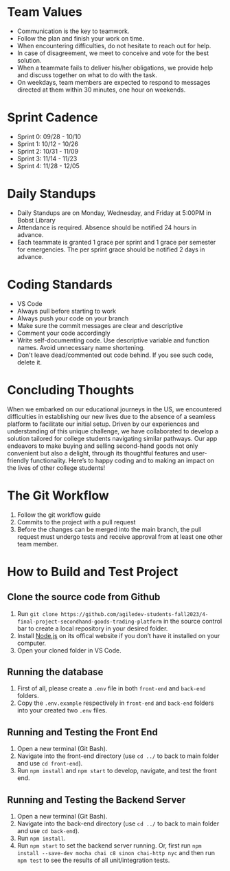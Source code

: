 # Team Values

- Communication is the key to teamwork.
- Follow the plan and finish your work on time.
- When encountering difficulties, do not hesitate to reach out for help.
- In case of disagreement, we meet to conceive and vote for the best solution.
- When a teammate fails to deliver his/her obligations, we provide help and discuss together on what to do with the task.
- On weekdays, team members are expected to respond to messages directed at them within 30 minutes, one hour on weekends.

# Sprint Cadence

- Sprint 0: 09/28 - 10/10
- Sprint 1: 10/12 - 10/26
- Sprint 2: 10/31 - 11/09
- Sprint 3: 11/14 - 11/23
- Sprint 4: 11/28 - 12/05

# Daily Standups

- Daily Standups are on Monday, Wednesday, and Friday at 5:00PM in Bobst Library
- Attendance is required. Absence should be notified 24 hours in advance.
- Each teammate is granted 1 grace per sprint and 1 grace per semester for emergencies. The per sprint grace should be notified 2 days in advance.

# Coding Standards

- VS Code
- Always pull before starting to work 
- Always push your code on your branch
- Make sure the commit messages are clear and descriptive
- Comment your code accordingly
- Write self-documenting code. Use descriptive variable and function names. Avoid unnecessary name shortening.
- Don't leave dead/commented out code behind. If you see such code, delete it.

# Concluding Thoughts

When we embarked on our educational journeys in the US, we encountered difficulties in establishing our new lives due to the absence of a seamless platform to facilitate our initial setup. Driven by our experiences and understanding of this unique challenge, we have collaborated to develop a solution tailored for college students navigating similar pathways. Our app endeavors to make buying and selling second-hand goods not only convenient but also a delight, through its thoughtful features and user-friendly functionality. Here’s to happy coding and to making an impact on the lives of other college students!

# The Git Workflow

1. Follow the git workflow guide
2. Commits to the project with a pull request
3. Before the changes can be merged into the main branch, the pull request must undergo tests and receive approval from at least one other team member.

# How to Build and Test Project

## Clone the source code from Github

1. Run ``git clone https://github.com/agiledev-students-fall2023/4-final-project-secondhand-goods-trading-platform`` in the source control bar to create a local repository in your desired folder.
1. Install [Node.js](https://nodejs.org/en) on its offical website if you don’t have it installed on your computer.
1. Open your cloned folder in VS Code.

## Running the database

1. First of all, please create a `.env` file in both `front-end` and `back-end` folders.
1. Copy the `.env.example` respectively in `front-end` and `back-end` folders into your created two `.env` files.

## Running and Testing the Front End

1. Open a new terminal (Git Bash).
1. Navigate into the front-end directory (use ``cd ../`` to back to main folder and use ``cd front-end``).
1. Run ``npm install`` and ``npm start`` to develop, navigate, and test the front end.

## Running and Testing the Backend Server

1. Open a new terminal (Git Bash).
1. Navigate into the back-end directory (use ``cd ../`` to back to main folder and use ``cd back-end``).
1. Run ``npm install``.
1. Run ``npm start`` to set the backend server running. Or, first run ``npm install --save-dev mocha chai c8 sinon chai-http nyc`` and then run ``npm test`` to see the results of all unit/integration tests.